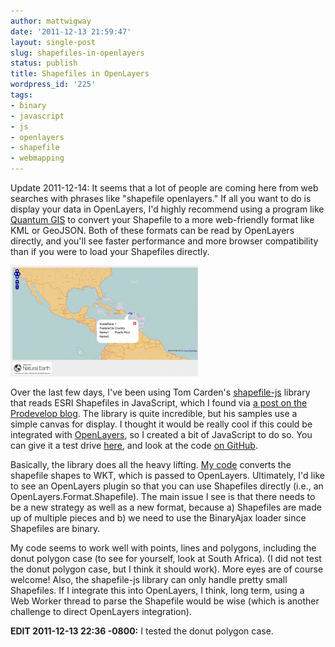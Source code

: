 ```yaml
---
author: mattwigway
date: '2011-12-13 21:59:47'
layout: single-post
slug: shapefiles-in-openlayers
status: publish
title: Shapefiles in OpenLayers
wordpress_id: '225'
tags:
- binary
- javascript
- js
- openlayers
- shapefile
- webmapping
---
```


Update 2011-12-14: It seems that a lot of people are coming here from web searches with phrases like "shapefile openlayers." If all you want to do is display your data in OpenLayers, I'd highly recommend using a program like [Quantum GIS](http://qgis.org) to convert your Shapefile to a more web-friendly format like KML or GeoJSON. Both of these formats can be read by OpenLayers directly, and you'll see faster performance and more browser compatibility than if you were to load your Shapefiles directly.

[![](/a/2011-12-13-shapefiles-in-openlayers/screenshot-at-2011-12-13-214616.png)](/a/2011-12-13-shapefiles-in-openlayers/screenshot-at-2011-12-13-214616.png)

Over the last few days, I've been using Tom Carden's [shapefile-js](https://github.com/RandomEtc/shapefile-js) library that reads ESRI Shapefiles in JavaScript, which I found via [a post on the Prodevelop blog](http://www.prodevelop.es/es/blog/11/12/11/rendering-local-shapefiles-html5). The library is quite incredible, but his samples use a simple canvas for display. I thought it would be really cool if this could be integrated with [OpenLayers](http://openlayers.org), so I created a bit of JavaScript to do so. You can give it a test drive [here](http://mattwigway.github.com/shapefile-js/ol_simple.html), and look at the code [on GitHub](https://github.com/mattwigway/shapefile-js/tree/openlayers).

Basically, the library does all the heavy lifting. [My code](https://github.com/mattwigway/shapefile-js/blob/openlayers/src/ol_shapefile.js#L16) converts the shapefile shapes to WKT, which is passed to OpenLayers. Ultimately, I'd like to see an OpenLayers plugin so that you can use Shapefiles directly (i.e., an OpenLayers.Format.Shapefile). The main issue I see is that there needs to be a new strategy as well as a new format, because a) Shapefiles are made up of multiple pieces and b) we need to use the BinaryAjax loader since Shapefiles are binary.

My code seems to work well with points, lines and polygons, including the donut polygon case (to see for yourself, look at South Africa). (I did not test the donut polygon case, but I think it should work). More eyes are of course welcome! Also, the shapefile-js library can only handle pretty small Shapefiles. If I integrate this into OpenLayers, I think, long term, using a Web Worker thread to parse the Shapefile would be wise (which is another challenge to direct OpenLayers integration).

**EDIT 2011-12-13 22:36 -0800:** I tested the donut polygon case.
